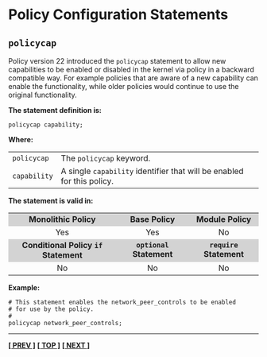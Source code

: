 # Policy Configuration Statements

## `policycap`

Policy version 22 introduced the `policycap` statement to allow new
capabilities to be enabled or disabled in the kernel via policy in a
backward compatible way. For example policies that are aware of a new
capability can enable the functionality, while older policies would
continue to use the original functionality.

**The statement definition is:**

```
policycap capability;
```

**Where:**

<table>
<tbody>
<tr>
<td><code>policycap</code></td>
<td>The <code>policycap</code> keyword.</td>
</tr>
<tr>
<td><code>capability</code></td>
<td>A single <code>capability</code> identifier that will be enabled for this policy.</td>
</tr>
</tbody>
</table>

**The statement is valid in:**

<table style="text-align:center">
<tbody>
<tr style="background-color:#D3D3D3;">
<td><strong>Monolithic Policy</strong></td>
<td><strong>Base Policy</strong></td>
<td><strong>Module Policy</strong></td>
</tr>
<tr>
<td>Yes</td>
<td>Yes</td>
<td>No</td>
</tr>
<tr style="background-color:#D3D3D3;">
<td><strong>Conditional Policy <code>if</code> Statement</strong></td>
<td><strong><code>optional</code> Statement</strong></td>
<td><strong><code>require</code> Statement</strong></td>
</tr>
<tr>
<td>No</td>
<td>No</td>
<td>No</td>
</tr>
</tbody>
</table>

**Example:**

```
# This statement enables the network_peer_controls to be enabled
# for use by the policy.
#
policycap network_peer_controls;
```


<!-- %CUTHERE% -->

---
**[[ PREV ]](kernel_policy_language.md)** **[[ TOP ]](#)** **[[ NEXT ]](default_rules.md)**
